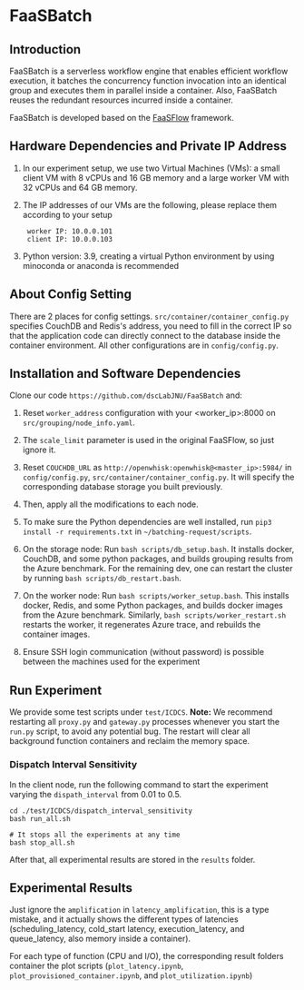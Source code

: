 # FaaSBatch


## Introduction

FaaSBatch is a serverless workflow engine that enables efficient workflow execution, it batches the concurrency function invocation into an identical group and executes them in parallel inside a container. Also, FaaSBatch reuses the redundant resources incurred inside a container.

FaaSBatch is developed based on the [FaaSFlow](https://github.com/lzjzx1122/FaaSFlow) framework.

## Hardware Dependencies and Private IP Address

1. In our experiment setup, we use two Virtual Machines (VMs): a small client VM with 8 vCPUs and 16 GB memory and a large worker VM with 32 vCPUs and 64 GB memory. 

2. The IP addresses of our VMs are the following, please replace them according to your setup
   ```shell
    worker IP: 10.0.0.101
    client IP: 10.0.0.103
   ```
3. Python version: 3.9, creating a virtual Python environment by using minoconda or anaconda is recommended

## About Config Setting

There are 2 places for config settings. `src/container/container_config.py` specifies CouchDB and Redis's address, you need to fill in the correct IP so that the application code can directly connect to the database inside the container environment. All other configurations are in `config/config.py`.

## Installation and Software Dependencies

Clone our code `https://github.com/dscLabJNU/FaaSBatch` and:

1. Reset `worker_address` configuration with your <worker_ip>:8000 on `src/grouping/node_info.yaml`.

2. The `scale_limit` parameter is used in the original FaaSFlow, so just ignore it.

3. Reset `COUCHDB_URL` as `http://openwhisk:openwhisk@<master_ip>:5984/`  in `config/config.py`, `src/container/container_config.py`. It will specify the corresponding database storage you built previously.

4. Then, apply all the modifications to each node.

5. To make sure the Python dependencies are well installed, run `pip3 install -r requirements.txt` in `~/batching-request/scripts`.

6. On the storage node: Run `bash scripts/db_setup.bash`. It installs docker, CouchDB, and some python packages, and builds grouping results from the Azure benchmark. For the remaining dev, one can restart the cluster by running `bash scripts/db_restart.bash`.

7. On the worker node: Run `bash scripts/worker_setup.bash`. This installs docker, Redis, and some Python packages, and builds docker images from the Azure benchmark. Similarly, `bash scripts/worker_restart.sh` restarts the worker, it regenerates Azure trace, and rebuilds the container images.

8. Ensure SSH login communication (without password) is possible between the machines used for the experiment



## Run Experiment

We provide some test scripts under `test/ICDCS`.
**Note:** We recommend restarting all `proxy.py` and `gateway.py` processes whenever you start the `run.py` script, to avoid any potential bug. The restart will clear all background function containers and reclaim the memory space. 

### Dispatch Interval Sensitivity
In the client node, run the following command to start the experiment varying the `dispath_interval` from 0.01 to 0.5.


```shell
cd ./test/ICDCS/dispatch_interval_sensitivity
bash run_all.sh

# It stops all the experiments at any time
bash stop_all.sh
```

After that, all experimental results are stored in the `results` folder.

## Experimental Results
Just ignore the `amplification` in `latency_amplification`, this is a type mistake, and it actually shows the different types of latencies (scheduling_latency, cold_start latency, execution_latency, and queue_latency, also memory inside a container).

For each type of function (CPU and I/O), the corresponding result folders container the plot scripts (`plot_latency.ipynb`, `plot_provisioned_container.ipynb`, and `plot_utilization.ipynb`)

